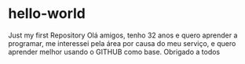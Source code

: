 # hello-world
Just my first Repository
Olá amigos, tenho 32 anos e quero aprender a programar, me interessei pela área por causa do meu serviço, e quero aprender melhor usando o GITHUB como base.
Obrigado a todos
